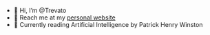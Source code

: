 - 👋 Hi, I’m @Trevato
- 🎯 Reach me at my [personal website](https://trevato.dev)
- 📖 Currently reading Artificial Intelligence by Patrick Henry Winston
